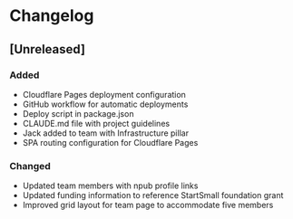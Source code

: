 # Changelog

## [Unreleased]

### Added
- Cloudflare Pages deployment configuration
- GitHub workflow for automatic deployments
- Deploy script in package.json
- CLAUDE.md file with project guidelines
- Jack added to team with Infrastructure pillar
- SPA routing configuration for Cloudflare Pages

### Changed
- Updated team members with npub profile links
- Updated funding information to reference StartSmall foundation grant
- Improved grid layout for team page to accommodate five members